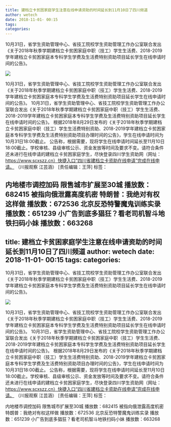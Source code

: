 ```yaml
---
title: 建档立卡贫困家庭学生注意在线申请资助的时间延长到11月10日了四川频道
author: wetech
date: 2018-11-01- 00:15
tags: 
categories: 
---
```

10月31日，省学生资助管理中心、省技工院校学生资助管理工作办公室联合发出《关于2018年秋季学期建档立卡贫困家庭中职（技工）学生生活费、2018-2019学年建档立卡贫困家庭本专科学生学费及生活费特别资助项目延长学生在线申请时间的公告》。
<!-- more -->
                
<img align="center" border="0" src="http://p2.ifengimg.com/a/2016/0810/204c433878d5cf9size1_w16_h16.png" />
                
                
            
10月31日，省学生资助管理中心、省技工院校学生资助管理工作办公室联合发出《关于2018年秋季学期建档立卡贫困家庭中职（技工）学生生活费、2018-2019学年建档立卡贫困家庭本专科学生学费及生活费特别资助项目延长学生在线申请时间的公告》。
10月31日，省学生资助管理中心、省技工院校学生资助管理工作办公室联合发出《关于2018年秋季学期建档立卡贫困家庭中职（技工）学生生活费、2018-2019学年建档立卡贫困家庭本专科学生学费及生活费特别资助项目延长学生在线申请时间的公告》。
根据2018年8月29日发布的《关于2018年秋季学期建档立卡贫困家庭中职（技工）学生生活费特别资助、2018-2019学年建档立卡贫困家庭本专科学生学费及生活费特别资助项目办理时间的公告》，学生在线申请时间为10月31日18:00截止。
公告称，根据需要，现将学生在线申请时间延长至11月10日18:00截止。学校审核、县级审核公示、资金发放等时间及要求不变。请符合条件还未进行在线申请的建档立卡贫困家庭学生，尽快登录四川学生资助网（网址：https://www.scxszz.cn）快捷入口“四川省建档立卡资助在线申请”完成在线申请。
（川报观察 江芸涵）
[责任编辑：王萍]
标签：
 
 
 
 
 
 
 
 
             
内地楼市调控加码 限售城市扩展至30城
播放数：682415
被指向俄泄露高度机密 特朗普：我绝对有权这样做
播放数：672536
北京反恐特警魔鬼训练实录
播放数：651239
小广告到底多猖狂？看老司机智斗地铁扫码小妹
播放数：663268
---
title: 建档立卡贫困家庭学生注意在线申请资助的时间延长到11月10日了四川频道
author: wetech
date: 2018-11-01- 00:15
tags: 
categories: 
---
10月31日，省学生资助管理中心、省技工院校学生资助管理工作办公室联合发出《关于2018年秋季学期建档立卡贫困家庭中职（技工）学生生活费、2018-2019学年建档立卡贫困家庭本专科学生学费及生活费特别资助项目延长学生在线申请时间的公告》。
<!-- more -->
                
<img align="center" border="0" src="http://p2.ifengimg.com/a/2016/0810/204c433878d5cf9size1_w16_h16.png" />
                
                
            
10月31日，省学生资助管理中心、省技工院校学生资助管理工作办公室联合发出《关于2018年秋季学期建档立卡贫困家庭中职（技工）学生生活费、2018-2019学年建档立卡贫困家庭本专科学生学费及生活费特别资助项目延长学生在线申请时间的公告》。
10月31日，省学生资助管理中心、省技工院校学生资助管理工作办公室联合发出《关于2018年秋季学期建档立卡贫困家庭中职（技工）学生生活费、2018-2019学年建档立卡贫困家庭本专科学生学费及生活费特别资助项目延长学生在线申请时间的公告》。
根据2018年8月29日发布的《关于2018年秋季学期建档立卡贫困家庭中职（技工）学生生活费特别资助、2018-2019学年建档立卡贫困家庭本专科学生学费及生活费特别资助项目办理时间的公告》，学生在线申请时间为10月31日18:00截止。
公告称，根据需要，现将学生在线申请时间延长至11月10日18:00截止。学校审核、县级审核公示、资金发放等时间及要求不变。请符合条件还未进行在线申请的建档立卡贫困家庭学生，尽快登录四川学生资助网（网址：https://www.scxszz.cn）快捷入口“四川省建档立卡资助在线申请”完成在线申请。
（川报观察 江芸涵）
[责任编辑：王萍]
标签：
 
 
 
 
 
 
 
 
             
内地楼市调控加码 限售城市扩展至30城
播放数：682415
被指向俄泄露高度机密 特朗普：我绝对有权这样做
播放数：672536
北京反恐特警魔鬼训练实录
播放数：651239
小广告到底多猖狂？看老司机智斗地铁扫码小妹
播放数：663268
